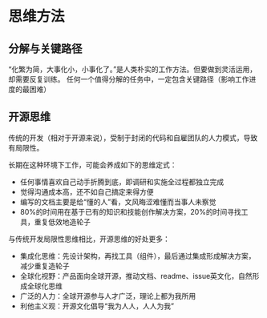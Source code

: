# 思维方法

## 分解与关键路径

“化繁为简，大事化小，小事化了。”是人类朴实的工作方法。但要做到灵活运用，却需要反复训练。
任何一个值得分解的任务中，一定包含关键路径（影响工作进度的最困难）

## 开源思维

传统的开发（相对于开源来说），受制于封闭的代码和自雇团队的人力模式，导致有局限性。  

长期在这种环境下工作，可能会养成如下的思维定式：

* 任何事情喜欢自己动手折腾到底，即调研和实施全过程都独立完成
* 觉得沟通成本高，还不如自己搞定来得方便
* 编写的文档主要是给“懂的人”看，文风晦涩难懂而当事人未察觉
* 80%的时间用在基于已有的知识和技能创作解决方案，20%的时间寻找工具，重复低效地造轮子


与传统开发局限性思维相比，开源思维的好处更多：

- 集成化思维：先设计架构，再找工具（组件），最后通过集成形成解决方案，减少重复造轮子
- 全球化视野：产品面向全球开源，推动文档、readme、issue英文化，自然形成全球化思维
- 广泛的人力：全球开源参与人才广泛，理论上都为我所用
- 利他主义观：开源文化倡导“我为人人，人人为我”